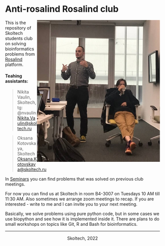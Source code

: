 

# Anti-rosalind Rosalind club

<a href="Here we are"><img src="/TAs.jpg" align="right" height="461" width="400" ></a>

This is the repository of Skoltech students club on solving bioinformatics problems from [Rosalind](https://rosalind.info/problems/locations/) platform.

#### Teahing assistants:

> Nikita Vaulin, Skoltech, tg: @nvaulin <br />
> Nikita.Vaulin@skoltech.ru

> Oksana Kotovskaya, Skoltech <br />
> Oksana.Kotovskaya@skoltech.ru

In [Seminars](https://github.com/ombystoma-young/rosalind-club/tree/main/Seminars) you can find problems that was solved on previous club meetings.  

For now you can find us at Skoltech in room B4-3007 on Tuesdays 10 AM till 11:30 AM. Also sometimes we arrange zoom meetings to recap. If you are interested - write to me and I can invite you to your next meeting. 

Basically, we solve problems using pure python code, but in some cases we use biopython and see how it is implemented inside it. There are plans to do small workshops on topics like Git, R and Bash for bioinformatics.

---
<div align="center">Skoltech, 2022</div>
